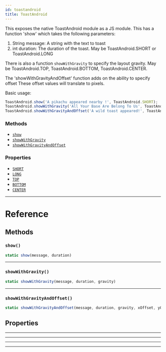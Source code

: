 ```yaml
---
id: toastandroid
title: ToastAndroid
---
```


This exposes the native ToastAndroid module as a JS module. This has a function 'show'
which takes the following parameters:

1. String message: A string with the text to toast
2. int duration: The duration of the toast. May be ToastAndroid.SHORT or ToastAndroid.LONG

There is also a function `showWithGravity` to specify the layout gravity. May be
ToastAndroid.TOP, ToastAndroid.BOTTOM, ToastAndroid.CENTER.

The 'showWithGravityAndOffset' function adds on the ability to specify offset
These offset values will translate to pixels.

Basic usage:
```javascript
ToastAndroid.show('A pikachu appeared nearby !', ToastAndroid.SHORT);
ToastAndroid.showWithGravity('All Your Base Are Belong To Us', ToastAndroid.SHORT, ToastAndroid.CENTER);
ToastAndroid.showWithGravityAndOffset('A wild toast appeared!', ToastAndroid.LONG, ToastAndroid.BOTTOM, 25, 50);
```


### Methods

- [`show`](toastandroid.md#show)
- [`showWithGravity`](toastandroid.md#showwithgravity)
- [`showWithGravityAndOffset`](toastandroid.md#showwithgravityandoffset)


### Properties

- [`SHORT`](toastandroid.md#short)
- [`LONG`](toastandroid.md#long)
- [`TOP`](toastandroid.md#top)
- [`BOTTOM`](toastandroid.md#bottom)
- [`CENTER`](toastandroid.md#center)




---

# Reference

## Methods

### `show()`

```javascript
static show(message, duration)
```



---

### `showWithGravity()`

```javascript
static showWithGravity(message, duration, gravity)
```



---

### `showWithGravityAndOffset()`

```javascript
static showWithGravityAndOffset(message, duration, gravity, xOffset, yOffset)
```



## Properties



---



---



---



---



